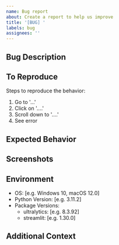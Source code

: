 ```yaml
---
name: Bug report
about: Create a report to help us improve
title: '[BUG] '
labels: bug
assignees: ''
---
```


## Bug Description
<!-- A clear and concise description of what the bug is -->

## To Reproduce
Steps to reproduce the behavior:
1. Go to '...'
2. Click on '....'
3. Scroll down to '....'
4. See error

## Expected Behavior
<!-- A clear and concise description of what you expected to happen -->

## Screenshots
<!-- If applicable, add screenshots to help explain your problem -->

## Environment
- OS: [e.g. Windows 10, macOS 12.0]
- Python Version: [e.g. 3.11.2]
- Package Versions:
  - ultralytics: [e.g. 8.3.92]
  - streamlit: [e.g. 1.30.0]

## Additional Context
<!-- Add any other context about the problem here -->